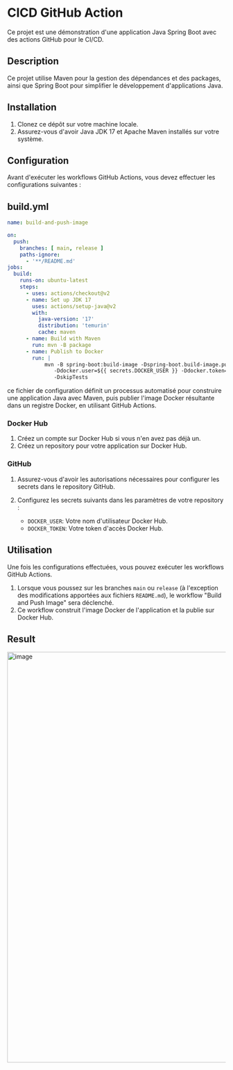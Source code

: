 # CICD GitHub Action

Ce projet est une démonstration d'une application Java Spring Boot avec des actions GitHub pour le CI/CD.

## Description

Ce projet utilise Maven pour la gestion des dépendances et des packages, ainsi que Spring Boot pour simplifier le développement d'applications Java.

## Installation

1. Clonez ce dépôt sur votre machine locale.
2. Assurez-vous d'avoir Java JDK 17 et Apache Maven installés sur votre système.

## Configuration

Avant d'exécuter les workflows GitHub Actions, vous devez effectuer les configurations suivantes :

## build.yml
```yml
name: build-and-push-image

on:
  push:
    branches: [ main, release ]
    paths-ignore:
      - '**/README.md'
jobs:
  build:
    runs-on: ubuntu-latest
    steps:
      - uses: actions/checkout@v2
      - name: Set up JDK 17
        uses: actions/setup-java@v2
        with:
          java-version: '17'
          distribution: 'temurin'
          cache: maven
      - name: Build with Maven
        run: mvn -B package
      - name: Publish to Docker
        run: |
            mvn -B spring-boot:build-image -Dspring-boot.build-image.publish=true \
               -Ddocker.user=${{ secrets.DOCKER_USER }} -Ddocker.token=${{ secrets.DOCKER_TOKEN }} \
               -DskipTests
```
ce fichier de configuration définit un processus automatisé pour construire une application Java avec Maven, puis publier l'image Docker résultante dans un registre Docker, en utilisant GitHub Actions.

### Docker Hub

1. Créez un compte sur Docker Hub si vous n'en avez pas déjà un.
2. Créez un repository pour votre application sur Docker Hub.

### GitHub

1. Assurez-vous d'avoir les autorisations nécessaires pour configurer les secrets dans le repository GitHub.
2. Configurez les secrets suivants dans les paramètres de votre repository :

   - `DOCKER_USER`: Votre nom d'utilisateur Docker Hub.
   - `DOCKER_TOKEN`: Votre token d'accès Docker Hub.

## Utilisation

Une fois les configurations effectuées, vous pouvez exécuter les workflows GitHub Actions.

1. Lorsque vous poussez sur les branches `main` ou `release` (à l'exception des modifications apportées aux fichiers `README.md`), le workflow "Build and Push Image" sera déclenché.
2. Ce workflow construit l'image Docker de l'application et la publie sur Docker Hub.

## Result
<img width="945" alt="image" src="https://github.com/Mcire/cicd-github-action/assets/95756307/ff10579a-ed4c-438a-b937-ba80f4abc636">
